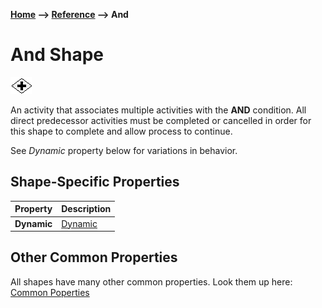 __[Home](/) --> [Reference](/ref) --> And__

# And Shape

![And](media/And.png)

An activity that associates multiple activities with the **AND** condition. 
All direct predecessor activities must be completed or cancelled in order for this shape to complete and allow process to continue.

See *Dynamic* property below for variations in behavior.

## Shape-Specific Properties

| Property | Description |
| -------- | ----------- |
| __Dynamic__ | [Dynamic](common/Dynamic.md) |


## Other Common Properties
All shapes have many other common properties. Look them up here: [Common Poperties](common/README.md)

